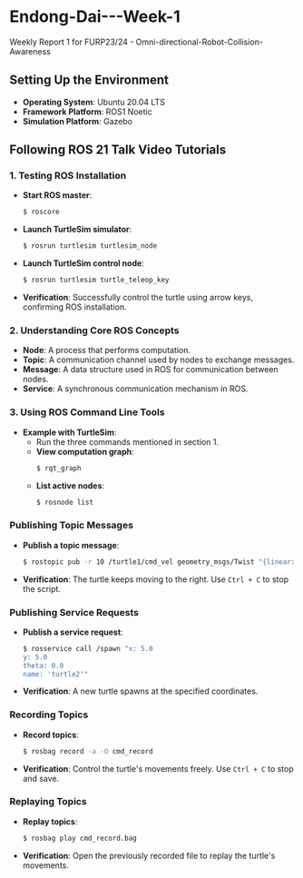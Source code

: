 
# Endong-Dai---Week-1
Weekly Report 1 for FURP23/24 - Omni-directional-Robot-Collision-Awareness

## Setting Up the Environment
- **Operating System**: Ubuntu 20.04 LTS
- **Framework Platform**: ROS1 Noetic
- **Simulation Platform**: Gazebo

## Following ROS 21 Talk Video Tutorials

### 1. Testing ROS Installation
- **Start ROS master**: 
  ```bash
  $ roscore
  ```
- **Launch TurtleSim simulator**:
  ```bash
  $ rosrun turtlesim turtlesim_node
  ```
- **Launch TurtleSim control node**:
  ```bash
  $ rosrun turtlesim turtle_teleop_key
  ```
- **Verification**: Successfully control the turtle using arrow keys, confirming ROS installation.

### 2. Understanding Core ROS Concepts
- **Node**: A process that performs computation.
- **Topic**: A communication channel used by nodes to exchange messages.
- **Message**: A data structure used in ROS for communication between nodes.
- **Service**: A synchronous communication mechanism in ROS.

### 3. Using ROS Command Line Tools
- **Example with TurtleSim**:
  - Run the three commands mentioned in section 1.
  - **View computation graph**: 
    ```bash
    $ rqt_graph
    ```
  - **List active nodes**:
    ```bash
    $ rosnode list
    ```

### Publishing Topic Messages
- **Publish a topic message**:
  ```bash
  $ rostopic pub -r 10 /turtle1/cmd_vel geometry_msgs/Twist "{linear: {x: 1.0, y: 0.0, z: 0.0}, angular: {x: 0.0, y: 0.0, z: 0.0}}"
  ```
- **Verification**: The turtle keeps moving to the right. Use `Ctrl + C` to stop the script.

### Publishing Service Requests
- **Publish a service request**:
  ```bash
  $ rosservice call /spawn "x: 5.0
  y: 5.0
  theta: 0.0
  name: 'turtle2'"
  ```
- **Verification**: A new turtle spawns at the specified coordinates.

### Recording Topics
- **Record topics**:
  ```bash
  $ rosbag record -a -O cmd_record
  ```
- **Verification**: Control the turtle's movements freely. Use `Ctrl + C` to stop and save.

### Replaying Topics
- **Replay topics**:
  ```bash
  $ rosbag play cmd_record.bag
  ```
- **Verification**: Open the previously recorded file to replay the turtle's movements.

